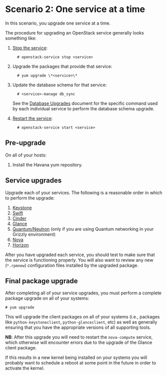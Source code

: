 # Scenario 2: One service at a time

In this scenario, you upgrade one service at a time.

The procedure for upgrading an OpenStack service generally looks
something like:

1. [Stop the service][stop]:

         # openstack-service stop <service>

1. Upgrade the packages that provide that service:

         # yum upgrade \*<service>\*

1. Update the database schema for that service:

         # <service>-manage db_sync

     See the [Database Upgrades][dbsync] document for the specific
     command used by each individual service to perform the database
     schema upgrade.

1. [Restart the service][start]:

         # openstack-service start <service>

[stop]: service.html#stop
[start]: service.html#start

## Pre-upgrade

On all of your hosts:

1. Install the Havana yum repository.

## Service upgrades

Upgrade each of your services.  The following is a reasonable order in
which to perform the upgrade:

1. [Keystone][]
1. [Swift][]
1. [Cinder][]
1. [Glance][]
1. [Quantum/Neutron][quantum] (only if you are using Quantum
   networking in your Grizzly environment)
1. [Nova][]
1. [Horizon][]

After you have upgraded each service, you should test to make sure
that the service is functioning properly.  You will also want to
review any new (`*.rpmnew`) configuration files installed by the
upgraded package.

[keystone]: upgrade-keystone.html
[swift]: upgrade-swift.html
[cinder]: upgrade-cinder.html
[glance]: upgrade-glance.html
[quantum]: upgrade-quantum.html
[nova]: upgrade-nova.html
[horizon]: upgrade-horizon.html

## Final package upgrade

After completing all of your service upgrades, you must perform a
complete package upgrade on all of your systems:

    # yum upgrade

This will upgrade the client packages on all of your systems (i.e.,
packages like `python-keystoneclient`, `python-glanceclient`, etc) as
well as generally ensuring that you have the appropriate versions of
all supporting tools.

**NB**: After this upgrade you will need to restart the `nova-compute`
service, which otherwise will encounter errors due to the upgrade of
the Glance client package.

If this results in a new kernel being installed on your systems you
will probably want to schedule a reboot at some point in the future in
order to activate the kernel.

[dbsync]: database-upgrades.html

